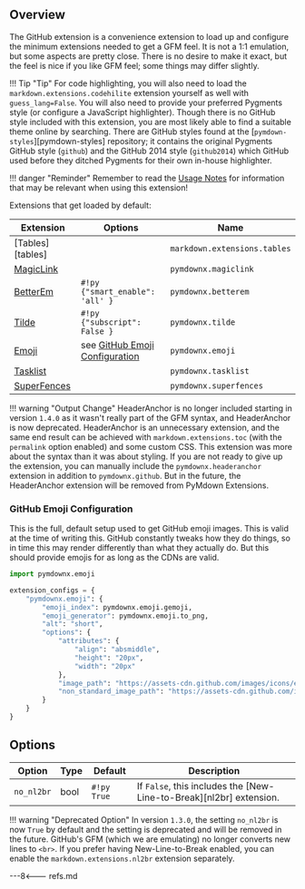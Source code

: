 ## Overview

The GitHub extension is a convenience extension to load up and configure the minimum extensions needed to get a GFM feel.  It is not a 1:1 emulation, but some aspects are pretty close.  There is no desire to make it exact, but the feel is nice if you like GFM feel; some things may differ slightly.

!!! Tip "Tip"
    For code highlighting, you will also need to load the `markdown.extensions.codehilite` extension yourself as well with `guess_lang=False`. You will also need to provide your preferred Pygments style (or configure a JavaScript highlighter).  Though there is no GitHub style included with this extension, you are most likely able to find a suitable theme online by searching. There are GitHub styles found at the [`pymdown-styles`][pymdown-styles] repository; it contains the original Pygments GitHub style (`github`) and the GitHub 2014 style (`github2014`) which GitHub used before they ditched Pygments for their own in-house highlighter.

!!! danger "Reminder"
    Remember to read the [Usage Notes](../usage_notes.md) for information that may be relevant when using this extension!

Extensions that get loaded by default:

Extension | Options | Name   |
----------|---------|--------|
[Tables][tables]                | | `markdown.extensions.tables`
[MagicLink](./magiclink.md)     | | `pymdownx.magiclink`
[BetterEm](./betterem.md)       | `#!py {"smart_enable": 'all' }` | `pymdownx.betterem`
[Tilde](./tilde.md)             | `#!py {"subscript": False }` | `pymdownx.tilde`
[Emoji](./emoji.md)             | see [GitHub Emoji Configuration](#github-emoji-configuration) | `pymdownx.emoji`
[Tasklist](./tasklist.md)       | | `pymdownx.tasklist`
[SuperFences](./superfences.md) | | `pymdownx.superfences`

!!! warning "Output Change"
    HeaderAnchor is no longer included starting in version `1.4.0` as it wasn't really part of the GFM syntax, and HeaderAnchor is now deprecated.  HeaderAnchor is an unnecessary extension, and the same end result can be achieved with `markdown.extensions.toc` (with the `permalink` option enabled) and some custom CSS.  This extension was more about the syntax than it was about styling.  If you are not ready to give up the extension, you can manually include the `pymdownx.headeranchor` extension in addition to `pymdownx.github`. But in the future, the HeaderAnchor extension will be removed from PyMdown Extensions.

### GitHub Emoji Configuration

This is the full, default setup used to get GitHub emoji images.  This is valid at the time of writing this. GitHub constantly tweaks how they do things, so in time this may render differently than what they actually do. But this should provide emojis for as long as the CDNs are valid.

```python
import pymdownx.emoji

extension_configs = {
    "pymdownx.emoji": {
        "emoji_index": pymdownx.emoji.gemoji,
        "emoji_generator": pymdownx.emoji.to_png,
        "alt": "short",
        "options": {
            "attributes": {
                "align": "absmiddle",
                "height": "20px",
                "width": "20px"
            },
            "image_path": "https://assets-cdn.github.com/images/icons/emoji/unicode/",
            "non_standard_image_path": "https://assets-cdn.github.com/images/icons/emoji/"
        }
    }
}
```

## Options

Option     | Type | Default     | Description
---------- | ---- | ----------- | -----------
`no_nl2br` | bool | `#!py True` | If `False`, this includes the [New-Line-to-Break][nl2br] extension.

!!! warning "Deprecated Option"
    In version `1.3.0`, the setting `no_nl2br` is now `True` by default and the setting is deprecated and will be removed in the future. GitHub's GFM (which we are emulating) no longer converts new lines to `<br>`.  If you prefer having New-Line-to-Break enabled, you can enable the `markdown.extensions.nl2br` extension separately.

---8<--- refs.md
